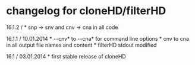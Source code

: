 # changelog for cloneHD/filterHD

16.1.2 / 
	* snp -> snv and cnv -> cna in all code

16.1.1 / 10.01.2014
	* --cnv* to --cna*  for command line options
	* cnv to cna in all output file names and content
	* filterHD stdout modified

16.1 / 03.01.2014
	* first stable release of cloneHD
